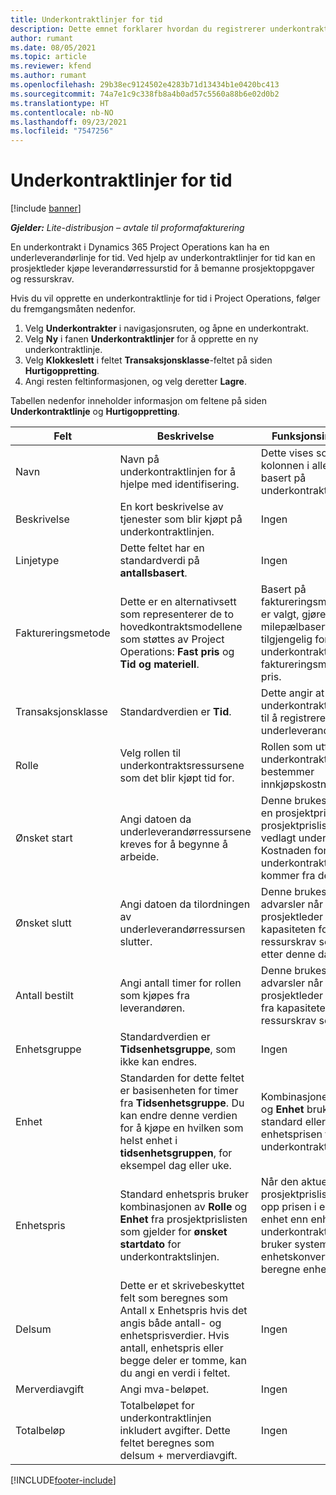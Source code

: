 ```yaml
---
title: Underkontraktlinjer for tid
description: Dette emnet forklarer hvordan du registrerer underkontraktlinjer for tid og registrerer kjøp av tid fra leverandører.
author: rumant
ms.date: 08/05/2021
ms.topic: article
ms.reviewer: kfend
ms.author: rumant
ms.openlocfilehash: 29b38ec9124502e4283b71d13434b1e0420bc413
ms.sourcegitcommit: 74a7e1c9c338fb8a4b0ad57c5560a88b6e02d0b2
ms.translationtype: HT
ms.contentlocale: nb-NO
ms.lasthandoff: 09/23/2021
ms.locfileid: "7547256"
---
```

# <a name="subcontract-lines-for-time"></a>Underkontraktlinjer for tid

[!include [banner](../../includes/dataverse-preview.md)]

_**Gjelder:** Lite-distribusjon – avtale til proformafakturering_

En underkontrakt i Dynamics 365 Project Operations kan ha en underleverandørlinje for tid. Ved hjelp av underkontraktlinjer for tid kan en prosjektleder kjøpe leverandørressurstid for å bemanne prosjektoppgaver og ressurskrav.

Hvis du vil opprette en underkontraktlinje for tid i Project Operations, følger du fremgangsmåten nedenfor.

1. Velg **Underkontrakter** i navigasjonsruten, og åpne en underkontrakt.
2. Velg **Ny** i fanen **Underkontraktlinjer** for å opprette en ny underkontraktlinje.
3. Velg **Klokkeslett** i feltet **Transaksjonsklasse**-feltet på siden **Hurtigoppretting**.
4. Angi resten feltinformasjonen, og velg deretter **Lagre**.

  Tabellen nedenfor inneholder informasjon om feltene på siden **Underkontraktlinje** og **Hurtigoppretting**.

| **Felt** | **Beskrivelse** | **Funksjonsinnvirkning** |
| --- | --- | --- |
| Navn | Navn på underkontraktlinjen for å hjelpe med identifisering. | Dette vises som den første kolonnen i alle oppslag basert på underkontraktlinjer. |
| Beskrivelse | En kort beskrivelse av tjenester som blir kjøpt på underkontraktlinjen. |Ingen |
| Linjetype |   Dette feltet har en standardverdi på **antallsbasert**.| Ingen |
| Faktureringsmetode | Dette er en alternativsett som representerer de to hovedkontraktsmodellene som støttes av Project Operations: **Fast pris** og **Tid og materiell**. | Basert på faktureringsmetoden som er valgt, gjøres en milepælbasert fakturaplan tilgjengelig for underkontraktslinjer med faktureringsmetoden Fast pris. |
| Transaksjonsklasse | Standardverdien er **Tid**. | Dette angir at underkontraktlinjen brukes til å registrere et kjøp av underleverandørtid. |
| Rolle | Velg rollen til underkontraktsressursene som det blir kjøpt tid for. | Rollen som utføres av underkontraktsressursene, bestemmer innkjøpskostnaden. |
| Ønsket start | Angi datoen da underleverandørressursene kreves for å begynne å arbeide. | Denne brukes til å velge en prosjektprisliste fra prosjektprislistene som er vedlagt underkontrakten. Kostnaden for rollen på underkontraktslinjen kommer fra den prislisten. |
| Ønsket slutt | Angi datoen da tilordningen av underleverandørressursen slutter. | Denne brukes til å vise advarsler når en prosjektleder trekker fra kapasiteten for ressurskrav som inntreffe etter denne datoen. |
| Antall bestilt | Angi antall timer for rollen som kjøpes fra leverandøren. | Denne brukes til å vise advarsler når en prosjektleder overtrekker fra kapasiteten for ressurskrav som inntreffe. |
| Enhetsgruppe | Standardverdien er **Tidsenhetsgruppe**, som ikke kan endres. | Ingen|
| Enhet | Standarden for dette feltet er basisenheten for timer fra **Tidsenhetsgruppe**. Du kan endre denne verdien for å kjøpe en hvilken som helst enhet i **tidsenhetsgruppen**, for eksempel dag eller uke. | Kombinasjonen av **Rolle** og **Enhet** brukes som standard eller beregnet for enhetsprisen for underkontraktslinjen. |
| Enhetspris | Standard enhetspris bruker kombinasjonen av **Rolle** og **Enhet** fra prosjektprislisten som gjelder for **ønsket startdato** for underkontraktslinjen. | Når den aktuelle prosjektprislisten har satt opp prisen i en annen enhet enn enheten på underkontraktlinjen, bruker systemet enhetskonverteringen til å beregne enhetsprisen. |
| Delsum |    Dette er et skrivebeskyttet felt som beregnes som Antall x Enhetspris hvis det angis både antall- og enhetsprisverdier. Hvis antall, enhetspris eller begge deler er tomme, kan du angi en verdi i feltet. | Ingen|
| Merverdiavgift |   Angi mva-beløpet. |Ingen |
| Totalbeløp | Totalbeløpet for underkontraktlinjen inkludert avgifter. Dette feltet beregnes som delsum + merverdiavgift.|Ingen |

[!INCLUDE[footer-include](../../includes/footer-banner.md)]
